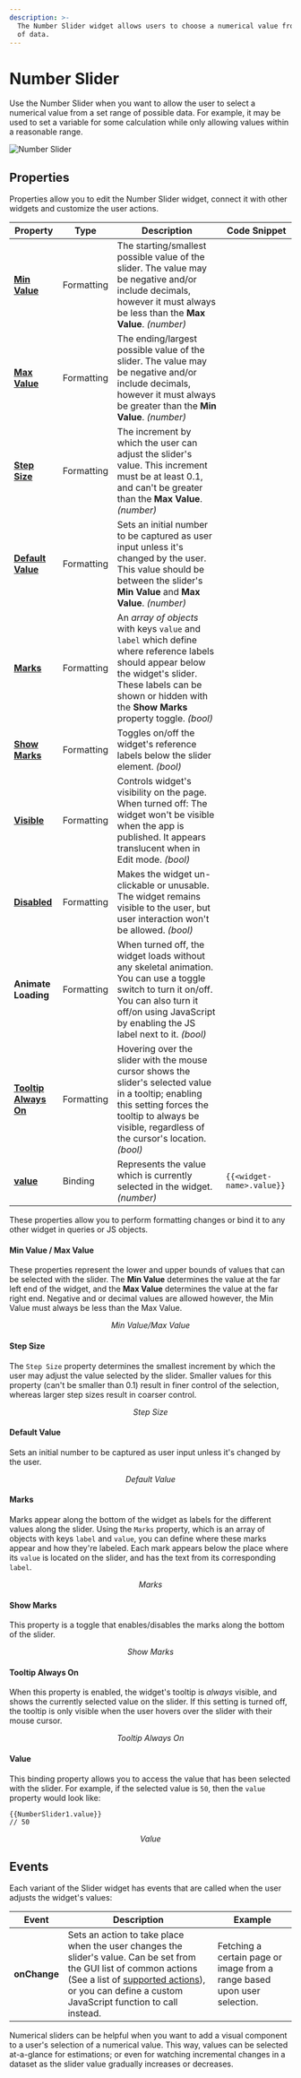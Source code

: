```yaml
---
description: >-
  The Number Slider widget allows users to choose a numerical value from a range
  of data.
---
```


# Number Slider

Use the Number Slider when you want to allow the user to select a numerical value from a set range of possible data. For example, it may be used to set a variable for some calculation while only allowing values within a reasonable range.

![Number Slider](</img/as_number.png>)

## Properties

Properties allow you to edit the Number Slider widget, connect it with other widgets and customize the user actions.

| Property                                                            | Type       | Description                                                                                                                                                                                                            | Code Snippet              |
| ------------------------------------------------------------------- | ---------- | ---------------------------------------------------------------------------------------------------------------------------------------------------------------------------------------------------------------------- | ------------------------- |
| [**Min Value**](./number-slider.md#min-value--max-value)       | Formatting | The starting/smallest possible value of the slider. The value may be negative and/or include decimals, however it must always be less than the **Max Value**. _(number)_                                               |                           |
| [**Max Value**](./number-slider.md#min-value--max-value)       | Formatting | The ending/largest possible value of the slider. The value may be negative and/or include decimals, however it must always be greater than the **Min Value**. _(number)_                                               |                           |
| [**Step Size**](./number-slider.md#step-size)                 | Formatting | The increment by which the user can adjust the slider's value. This increment must be at least 0.1, and can't be greater than the **Max Value**. _(number)_                                                            |                           |
| [**Default Value**](./number-slider.md#default-value)         | Formatting | Sets an initial number to be captured as user input unless it's changed by the user. This value should be between the slider's **Min Value** and **Max Value**. _(number)_                                             |                           |
| [**Marks**](./number-slider.md#marks)                         | Formatting | An _array of objects_ with keys `value` and `label` which define where reference labels should appear below the widget's slider. These labels can be shown or hidden with the **Show Marks** property toggle. _(bool)_ |                           |
| [**Show Marks**](./number-slider.md#show-marks)               | Formatting | Toggles on/off the widget's reference labels below the slider element. _(bool)_                                                                                                                                        |                           |
| [**Visible**](../#visible)                                  | Formatting | Controls widget's visibility on the page. When turned off: The widget won't be visible when the app is published. It appears translucent when in Edit mode. _(bool)_                                                   |                           |
| [**Disabled**](../#disabled)                                | Formatting | Makes the widget un-clickable or unusable. The widget remains visible to the user, but user interaction won't be allowed. _(bool)_                                                                                     |                           |
| **Animate Loading**                                                 | Formatting | When turned off, the widget loads without any skeletal animation. You can use a toggle switch to turn it on/off. You can also turn it off/on using JavaScript by enabling the JS label next to it. _(bool)_            |                           |
| [**Tooltip Always On**](./number-slider.md#tooltip-always-on) | Formatting | Hovering over the slider with the mouse cursor shows the slider's selected value in a tooltip; enabling this setting forces the tooltip to always be visible, regardless of the cursor's location. _(bool)_            |                           |
| [**value**](./number-slider.md#value)                         | Binding    | Represents the value which is currently selected in the widget. _(number)_                                                                                                                                             | `{{<widget-name>.value}}` |

These properties allow you to perform formatting changes or bind it to any other widget in queries or JS objects.

#### Min Value / Max Value

These properties represent the lower and upper bounds of values that can be selected with the slider. The **Min Value** determines the value at the far left end of the widget, and the **Max Value** determines the value at the far right end. Negative and or decimal values are allowed however, the Min Value must always be less than the Max Value.

<figure>
  <object data="https://www.youtube.com/embed/VphLW50YPKo?autoplay=0" width='860px' height='515px'></object> 
  <figcaption align="center"><i>Min Value/Max Value</i></figcaption>
</figure>


#### Step Size

The `Step Size` property determines the smallest increment by which the user may adjust the value selected by the slider. Smaller values for this property (can't be smaller than 0.1) result in finer control of the selection, whereas larger step sizes result in coarser control.

<figure>
  <object data="https://www.youtube.com/embed/mecwJ-D49gU?autoplay=0" width='860px' height='515px'></object> 
  <figcaption align="center"><i>Step Size</i></figcaption>
</figure>

#### Default Value

Sets an initial number to be captured as user input unless it's changed by the user.

<figure>
  <object data="https://www.youtube.com/embed/GOQ0SguBbp0?autoplay=0" width='860px' height='515px'></object> 
  <figcaption align="center"><i>Default Value</i></figcaption>
</figure>

#### Marks

Marks appear along the bottom of the widget as labels for the different values along the slider. Using the `Marks` property, which is an array of objects with keys `label` and `value`, you can define where these marks appear and how they're labeled. Each mark appears below the place where its `value` is located on the slider, and has the text from its corresponding `label`.

<figure>
  <object data="https://www.youtube.com/embed/9lkNIjJ8EFs?autoplay=0" width='860px' height='515px'></object> 
  <figcaption align="center"><i>Marks</i></figcaption>
</figure>

#### Show Marks

This property is a toggle that enables/disables the marks along the bottom of the slider.

<figure>
  <object data="https://www.youtube.com/embed/-4DS16RBkeI?autoplay=0" width='860px' height='515px'></object> 
  <figcaption align="center"><i>Show Marks</i></figcaption>
</figure>

#### Tooltip Always On

When this property is enabled, the widget's tooltip is _always_ visible, and shows the currently selected value on the slider. If this setting is turned off, the tooltip is only visible when the user hovers over the slider with their mouse cursor.

<figure>
  <object data="https://www.youtube.com/embed/mtlqTYBplqk?autoplay=0" width='860px' height='515px'></object> 
  <figcaption align="center"><i>Tooltip Always On</i></figcaption>
</figure>

#### Value

This binding property allows you to access the value that has been selected with the slider. For example, if the selected value is `50`, then the `value` property would look like:

```
{{NumberSlider1.value}}
// 50
```

<figure>
  <object data="https://www.youtube.com/embed/AD89aGY2Kwc?autoplay=0" width='860px' height='515px'></object> 
  <figcaption align="center"><i>Value</i></figcaption>
</figure>

## Events

Each variant of the Slider widget has events that are called when the user adjusts the widget's values:

| Event        | Description                                                                                                                                                                                                                                                                                       | Example                                                                  |
| ------------ | ------------------------------------------------------------------------------------------------------------------------------------------------------------------------------------------------------------------------------------------------------------------------------------------------- | ------------------------------------------------------------------------ |
| **onChange** | Sets an action to take place when the user changes the slider's value. Can be set from the GUI list of common actions (See a list of [supported actions](/reference/appsmith-framework/widget-actions/README.md)), or you can define a custom JavaScript function to call instead. | Fetching a certain page or image from a range based upon user selection. |

Numerical sliders can be helpful when you want to add a visual component to a user's selection of a numerical value. This way, values can be selected at-a-glance for estimations; or even for watching incremental changes in a dataset as the slider value gradually increases or decreases.
